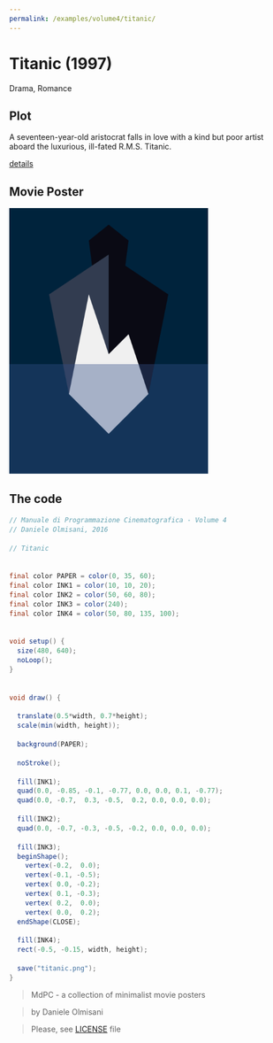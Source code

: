 ```yaml
---
permalink: /examples/volume4/titanic/
---
```

# Titanic (1997)

Drama, Romance

## Plot
A seventeen-year-old aristocrat falls in love with a kind but poor artist aboard the luxurious, ill-fated R.M.S. Titanic.

[details](https://www.imdb.com/title/tt0120338/)

## Movie Poster
<img src="titanic.png"  width="360px" title="Titanic">


## The code
```java
// Manuale di Programmazione Cinematografica - Volume 4
// Daniele Olmisani, 2016

// Titanic


final color PAPER = color(0, 35, 60);
final color INK1 = color(10, 10, 20);
final color INK2 = color(50, 60, 80);
final color INK3 = color(240);
final color INK4 = color(50, 80, 135, 100);


void setup() {
  size(480, 640);
  noLoop();
}


void draw() {
  
  translate(0.5*width, 0.7*height);
  scale(min(width, height));
  
  background(PAPER);
  
  noStroke();
  
  fill(INK1);
  quad(0.0, -0.85, -0.1, -0.77, 0.0, 0.0, 0.1, -0.77);
  quad(0.0, -0.7,  0.3, -0.5,  0.2, 0.0, 0.0, 0.0);
  
  fill(INK2);
  quad(0.0, -0.7, -0.3, -0.5, -0.2, 0.0, 0.0, 0.0);
  
  fill(INK3);
  beginShape();
    vertex(-0.2,  0.0);
    vertex(-0.1, -0.5);
    vertex( 0.0, -0.2);
    vertex( 0.1, -0.3);
    vertex( 0.2,  0.0);
    vertex( 0.0,  0.2);
  endShape(CLOSE);
  
  fill(INK4);
  rect(-0.5, -0.15, width, height);
  
  save("titanic.png");
}
```

> MdPC - a collection of minimalist movie posters

> by Daniele Olmisani

> Please, see [LICENSE](../../../LICENSE) file

